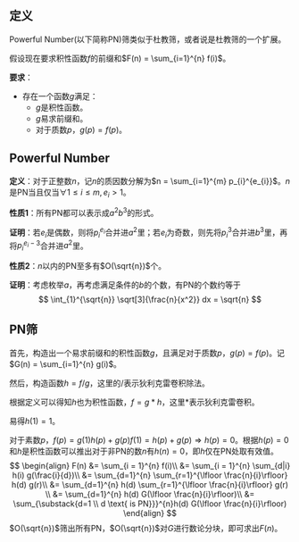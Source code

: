 ## 定义

Powerful Number(以下简称PN)筛类似于杜教筛，或者说是杜教筛的一个扩展。

假设现在要求积性函数$f$的前缀和$F(n) = \sum_{i=1}^{n} f(i)$。

**要求**：

- 存在一个函数$g$满足：
  - $g$是积性函数。
  - $g$易求前缀和。
  - 对于质数$p$，$g(p) = f(p)$。

## Powerful Number

**定义**：对于正整数$n$，记$n$的质因数分解为$n = \sum_{i=1}^{m} p_{i}^{e_{i}}$。$n$是PN当且仅当$\forall 1 \le i \le m, e_{i} > 1$。

**性质1**：所有PN都可以表示成$a^{2}b^{3}$的形式。

**证明**：若$e_i$是偶数，则将$p_{i}^{e_{i}}$合并进$a^{2}$里；若$e_i$为奇数，则先将$p_{i}^{3}$合并进$b^{3}$里，再将$p_{i}^{e_{i}-3}$合并进$a^{2}$里。

**性质2**：$n$以内的PN至多有$O(\sqrt{n})$个。

**证明**：考虑枚举$a$，再考虑满足条件的$b$的个数，有PN的个数约等于
$$
\int_{1}^{\sqrt{n}} \sqrt[3]{\frac{n}{x^2}} dx = \sqrt{n}
$$


## PN筛

首先，构造出一个易求前缀和的积性函数$g$，且满足对于质数$p$，$g(p) = f(p)$。记$G(n) = \sum_{i=1}^{n} g(i)$。

然后，构造函数$h = f / g$，这里的$/$表示狄利克雷卷积除法。

根据定义可以得知$h$也为积性函数，$f = g * h$，这里$*$表示狄利克雷卷积。

易得$h(1) = 1$。

对于素数$p$，$f(p) = g(1)h(p) + g(p)f(1) = h(p) + g(p) \Rightarrow h(p) = 0$。根据$h(p)=0$和$h$是积性函数可以推出对于非PN的数$n$有$h(n) = 0$，即$h$仅在PN处取有效值。
$$
\begin{align}
F(n) &= \sum_{i = 1}^{n} f(i)\\
     &= \sum_{i = 1}^{n} \sum_{d|i} h(i) g(\frac{i}{d})\\
     &= \sum_{d=1}^{n} \sum_{r=1}^{\lfloor \frac{n}{i}\rfloor} h(d) g(r)\\
     &= \sum_{d=1}^{n} h(d) \sum_{r=1}^{\lfloor \frac{n}{i}\rfloor}  g(r) \\
     &= \sum_{d=1}^{n} h(d) G(\lfloor \frac{n}{i}\rfloor)\\
     &= \sum_{\substack{d=1 \\ d \text{ is PN}}}^{n}h(d) G(\lfloor \frac{n}{i}\rfloor)
\end{align}
$$
$O(\sqrt{n})$筛出所有PN，$O(\sqrt{n})$对$G$进行数论分块，即可求出$F(n)$。